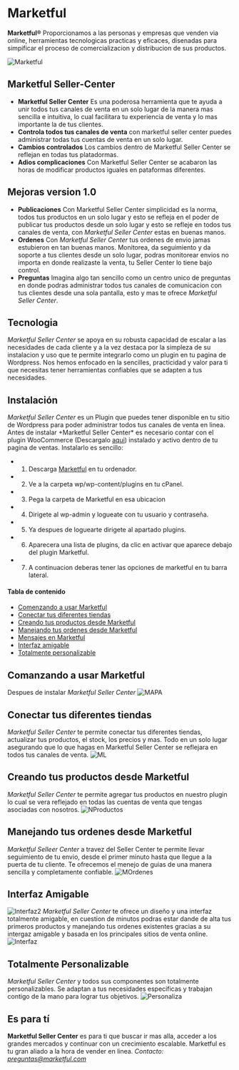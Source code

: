 # Marketful
**Marketful®** Proporcionamos a las personas y empresas que venden via online, herramientas tecnologicas practicas y eficaces, disenadas para simpificar el proceso de comercializacion y distribucion de sus productos.

![Marketful](https://www.marketful.mx/assets/Logo_marketful-b973bdcabe50755f3a07dc2b2fae41c501eecb4e06756215b6735f4fd5616c81.png)

## Marketful Seller-Center
- **Marketful Seller Center** Es una poderosa herramienta que te ayuda a unir todos tus canales de venta en un solo lugar de la manera mas sencilla e intuitiva, lo cual facilitara tu experiencia de venta y lo mas importante la de tus clientes.
- **Controla todos tus canales de venta** con marketful seller center puedes administrar todas tus cuentas de venta en un solo lugar.
- **Cambios controlados** Los cambios dentro de Marketful Seller Center se reflejan en todas tus platadormas.
- **Adios complicaciones** Con Marketful Seller Center se acabaron las horas de modificar productos iguales en pataformas diferentes.

## Mejoras version 1.0
- **Publicaciones** Con Marketful Seller Center simplicidad es la norma, todos tus productos en un solo lugar y esto se refleja en el poder de publicar tus productos desde un solo lugar y esto se refleje en todos tus canales de venta, con *Marketful Seller Center* estas en buenas manos.
- **Ordenes** Con *Marketful Seller Center* tus ordenes de envio jamas estubieron en tan buenas manos. Monitorea, da seguimiento y da soporte a tus clientes desde un solo lugar, podras monitorear envios no importa en donde realizaste la venta, tu Seller Center lo tiene bajo control.
- **Preguntas** Imagina algo tan sencillo como un centro unico de preguntas en donde podras administrar todos tus canales de comunicacion con tus clientes desde una sola pantalla, esto y mas te ofrece *Marketful Seller Center*.
## Tecnologia
*Marketful Seller Center* se apoya en su robusta capacidad de escalar a las necesidades de cada cliente y a la vez destaca por la simpleza de su instalacion y uso que te permite integrarlo como un plugin en tu pagina de Wordpress.
Nos hemos enfocado en la sencilles, practicidad y valor para ti que necesitas tener herramientas confiables que se adapten a tus necesidades.

## Instalación
*Marketful Seller Center* es un Plugin que puedes tener disponible en tu sitio de Wordpress para poder administrar todos tus canales de venta en linea. Antes de instalar +Marketful Seller Center* es necesario contar con el plugin WooCommerce (Descargalo [aqui](https://public-api.wordpress.com/oauth2/authorize?response_type=code&client_id=50916&state=dfd6f41a8dfe38a4dfef4069580df166&redirect_uri=https%3A%2F%2Fwoocommerce.com%2Fwc-api%2Fwpcom-signin%3Fnext%3Dmy-dashboard&blog_id=0&wpcom_connect=1&new-user=1)) instalado y activo dentro de tu pagina de ventas. Instalarlo es sencillo:
+ 1. Descarga [Marketful](https://www.marketful.mx) en tu ordenador.
+ 2. Ve a la carpeta wp/wp-content/plugins en tu cPanel.
+ 3. Pega la carpeta de Marketful en esa ubicacion
+ 4. Dirigete al wp-admin y logueate con tu usuario y contraseña.
+ 5. Ya despues de loguearte dirigete al apartado plugins.
+ 6. Aparecera una lista de plugins, da clic en activar que aparece debajo del plugin Marketful.
+ 7. A continuacion deberas tener las opciones de marketful en tu barra lateral.

#### Tabla de contenido
- [Comenzando a usar Marketful](#comenzando-a-usar-marketful)
- [Conectar tus diferentes tiendas](#conectando-tus-diferentes-tiendas)
- [Creando tus productos desde Marketful](#creando-tus-productos-dedsde-marketful)
- [Manejando tus ordenes desde Marketful](#manejando-tus-ordenes-desde-marketful)
- [Mensajes en Marketful](#mensajes-en-marketful)
- [Interfaz amigable](#interfaz-amigable)
- [Totalmente personalizable](#totalmente-personalizable)

## Comanzando a usar Marketful
Despues de instalar *Marketful Seller Center* 
![MAPA](https://www.marketful.mx/assets/contact_map-2fb233b1fa9c9559de2b47dfdd9f309c90e4e8bcb6bf9bb49949c6e25c658d34.png)

## Conectar tus diferentes tiendas
*Marketful Seller Center* te permite conectar tus diferentes tiendas, actualizar tus productos, el stock, los precios y mas. Todo en un solo lugar asegurando que lo que hagas en Marketful Seller Center se reflejara en todos tus canales de venta.
![ML](https://i.blogs.es/7d4f8c/650_1000_mercado-libre/1024_2000.jpg)

## Creando tus productos desde Marketful
*Marketful Seller Center* te permite agregar tus productos en nuestro plugin lo cual se vera reflejado en todas las cuentas de venta que tengas asociadas con nosotros.
![NProductos](https://www.marketful.mx/assets/fulfillment_centro-d6e6db6765ba5379c4b6e68619055efd7ab391df81627b26a6ab3d10eead17c3.png)

## Manejando tus ordenes desde Marketful
*Marketful Selleer Center* a travez del Seller Center te permite llevar seguimiento de tu envio, desde el primer minuto hasta que llegue a la puerta de tu cliente. Te ofrecemos el menejo de guias de una manera sencilla y completamente confiable.
![MOrdenes](https://www.dazjewelry.com/productos/big/1522021223-48.jpg)

## Interfaz Amigable
![Interfaz2](https://www.navixy.com/es/wp-content/uploads/sites/7/2018/06/Untitled-Project_01.gif)
*Marketful Seller Center* te ofrece un diseño y una interfaz totalmente amigable, en cuestion de minutos podras estar dande de alta tus primeros productos y manejando tus ordenes existentes gracias a su intergaz amigable y basada en los principales sitios de venta online.
![Interfaz](http://www.sofoscorp.com/wp-content/uploads/2017/08/welcome.png)

## Totalmente Personalizable
*Marketful Seller Center* y todos sus componentes son totalmente personalizables. Se adaptan a tus necesidades especificas y trabajan contigo de la mano para lograr tus objetivos.
![Personaliza](https://es.interactive-wall.com/uploads/images/front/Interactive_Wall_30sec_5_optimized.gif)

## Es para tí
**Marketful Seller Center** es para ti que buscar ir mas alla, acceder a los grandes mercados y continuar con un crecimiento  escalable. Marketful es tu gran aliado a la hora de vender en linea.
*Contacto: preguntas@marketful.com*